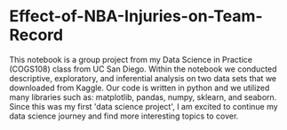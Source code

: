 # Effect-of-NBA-Injuries-on-Team-Record

This notebook is a group project from my Data Science in Practice (COGS108) class from UC San Diego. Within the notebook we conducted descriptive, exploratory, and inferential analysis on two data sets that we downloaded from Kaggle. Our code is written in python and we utilized many libraries such as: matplotlib, pandas, numpy, sklearn, and seaborn. Since this was my first 'data science project', I am excited to continue my data science journey and find more interesting topics to cover.
